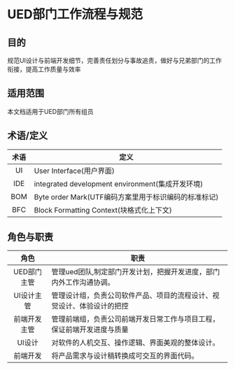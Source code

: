 # UED部门工作流程与规范

## 目的
规范UI设计与前端开发细节，完善责任划分与事故追责，做好与兄弟部门的工作衔接，提高工作质量与效率

## 适用范围
本文档适用于UED部门所有组员

## 术语/定义
| 术语      |    定义 |
| :--------: | --------|
| UI  | User Interface(用户界面) |
| IDE     |   integrated development environment(集成开发环境) |
| BOM      |    Byte order Mark(UTF编码方案里用于标识编码的标准标记) |
| BFC      |    Block Formatting Context(块格式化上下文) |


## 角色与职责
| 角色      |    职责 |
| :--------: | --------|
| UED部门主管  | 管理ued团队,制定部门开发计划，把握开发进度，部门内外工作沟通协调。 |
| UI设计主管     |   管理设计组，负责公司软件产品、项目的流程设计、视觉设计、体验设计的把控 |
| 前端开发主管      |    管理前端组，负责公司前端开发日常工作与项目工程，保证前端开发进度与质量 |
| UI设计      |    对软件的人机交互、操作逻辑、界面美观的整体设计。 |
| 前端开发      |    将产品需求与设计稿转换成可交互的界面代码。 |
